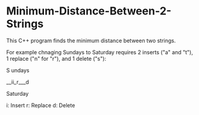 # Minimum-Distance-Between-2-Strings
This C++ program finds the minimum distance between two strings.

For example chnaging Sundays to Saturday requires 2 inserts ("a" and "t"), 1 replace ("n" for "r"), and 1 delete ("s"):

S  undays 

__ii_r___d
 
Saturday              

i: Insert  r: Replace d: Delete

